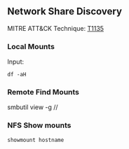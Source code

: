 ## Network Share Discovery

MITRE ATT&CK Technique: [T1135](https://attack.mitre.org/wiki/Technique/T1135)

### Local Mounts

Input:

    df -aH

### Remote Find Mounts

   smbutil view -g //<hostname>


### NFS Show mounts

    showmount hostname
